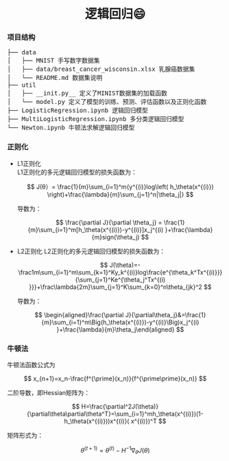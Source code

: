 <h1 align="center">逻辑回归😄</h1>

### 项目结构

<pre>
├── data
│   ├── MNIST 手写数字数据集
│   ├── data/breast_cancer_wisconsin.xlsx 乳腺癌数据集
│   └── README.md 数据集说明
├── util 
│   ├── __init.py__ 定义了MINIST数据集的加载函数
│   └── model.py 定义了模型的训练、预测、评估函数以及正则化函数
├── LogisticRegression.ipynb 逻辑回归模型
├── MultiLogisticRegression.ipynb 多分类逻辑回归模型
└── Newton.ipynb 牛顿法求解逻辑回归模型
</pre>

### 正则化

- L1正则化<br>
  L1正则化的多元逻辑回归模型的损失函数为：

  $$
J(θ）= \frac{1}{m}\sum_{i=1}^m{y^{(i)}log\left( h_\theta(x^{(i)}) \right)+\frac{\lambda}{m}\sum_{j=1}^n|\theta_j|}
  $$

  导数为：

  $$
  \frac{\partial J}{\partial \theta_j} = \frac{1}{m}\sum_{i=1}^m[h_\theta(x^{(i)})-y^{(i)}]x_j^{(i)
  }+\frac{\lambda}{m}sign(\theta_j)
  $$

- L2正则化
  L2正则化的多元逻辑回归模型的损失函数为：

  $$
  J(\theta)=-\frac1m\sum_{i=1}^m\sum_{k=1}^Ky_k^{(i)}log\frac{e^{\theta_k^Tx^{(i)}}}{\sum_{j=1}^Ke^{\theta_j^Tx^{(i)
  }}}+\frac\lambda{2m}\sum_{j=1}^K\sum_{k=0}^n\theta_{jk}^2
  $$

  导数为：

  $$
  \begin{aligned}\frac{\partial J}{\partial\theta_j}&=\frac{1}{m}\sum_{i=1}^m\Big(h_\theta(x^{(i)})-y^{(i)}\Big)x_j^{(i)
  }+\frac{\lambda}{m}\theta_j\end{aligned}
  $$

### 牛顿法

牛顿法函数公式为

$$
x_{n+1}=x_n-\frac{f^{\prime}(x_n)}{f^{\prime\prime}(x_n)}
$$

二阶导数，即Hessian矩阵为：

$$
H=\frac{\partial^2J(\theta)}{\partial\theta\partial\theta^T}=\sum_{i=1}^mh_\theta(x^{(i)})(1-h_\theta(x^{(i)}))x^{(i)}(
x^{(i)})^T
$$

矩阵形式为：

$$
\theta^{(t+1)}=\theta^{(t)}-H^{-1}\nabla_\theta J(\theta)
$$
